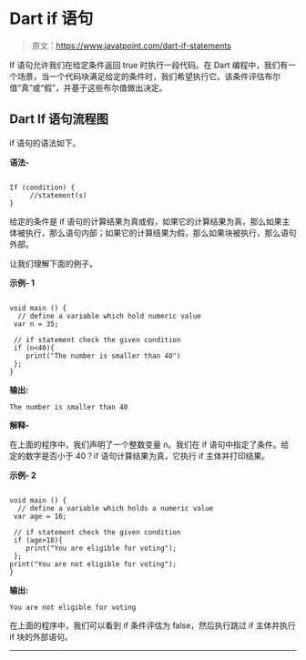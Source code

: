 # Dart if 语句

> 原文：<https://www.javatpoint.com/dart-if-statements>

If 语句允许我们在给定条件返回 true 时执行一段代码。在 Dart 编程中，我们有一个场景，当一个代码块满足给定的条件时，我们希望执行它。该条件评估布尔值“真”或“假”，并基于这些布尔值做出决定。

## Dart If 语句流程图

if 语句的语法如下。

**语法-**

```

If (condition) {
     //statement(s)
}

```

给定的条件是 if 语句的计算结果为真或假，如果它的计算结果为真，那么如果主体被执行，那么语句内部；如果它的计算结果为假，那么如果块被执行，那么语句外部。

让我们理解下面的例子。

**示例- 1**

```

void main () {
  // define a variable which hold numeric value
 var n = 35;

 // if statement check the given condition
 if (n<40){
    print("The number is smaller than 40")
 };
}

```

**输出:**

```
The number is smaller than 40

```

**解释-**

在上面的程序中，我们声明了一个整数变量 n。我们在 if 语句中指定了条件。给定的数字是否小于 40？if 语句计算结果为真，它执行 if 主体并打印结果。

**示例- 2**

```

void main () {
  // define a variable which holds a numeric value
 var age = 16;

 // if statement check the given condition
 if (age>18){
    print("You are eligible for voting");
 };
print("You are not eligible for voting"); 
}

```

**输出:**

```
You are not eligible for voting

```

在上面的程序中，我们可以看到 if 条件评估为 false，然后执行跳过 if 主体并执行 if 块的外部语句。

* * *